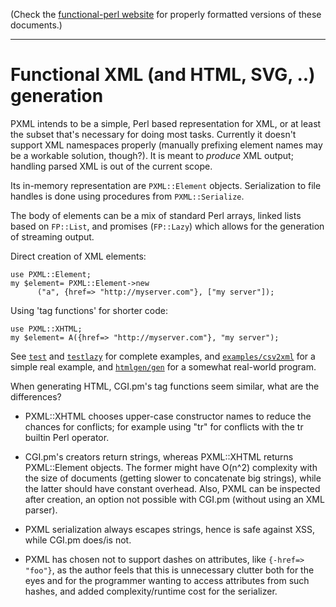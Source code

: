 (Check the [functional-perl website](http://functional-perl.org/) for
properly formatted versions of these documents.)

---

# Functional XML (and HTML, SVG, ..) generation

PXML intends to be a simple, Perl based representation for XML, or at
least the subset that's necessary for doing most tasks. Currently it
doesn't support XML namespaces properly (manually prefixing element
names may be a workable solution, though?). It is meant to *produce*
XML output; handling parsed XML is out of the current scope. 

Its in-memory representation are `PXML::Element`
objects. Serialization to file handles is done using procedures from
`PXML::Serialize`.

The body of elements can be a mix of standard Perl arrays, linked
lists based on `FP::List`, and promises (`FP::Lazy`) which
allows for the generation of streaming output.

Direct creation of XML elements:

    use PXML::Element;
    my $element= PXML::Element->new
          ("a", {href=> "http://myserver.com"}, ["my server"]);

Using 'tag functions' for shorter code:

    use PXML::XHTML;
    my $element= A({href=> "http://myserver.com"}, "my server");

See [`test`](test) and [`testlazy`](testlazy) for complete examples,
and [`examples/csv2xml`](../examples/csv2xml) for a simple real
example, and [`htmlgen/gen`](../htmlgen/gen) for a somewhat real-world
program.


When generating HTML, CGI.pm's tag functions seem similar, what are
the differences?

 - PXML::XHTML chooses upper-case constructor names to reduce the
   chances for conflicts; for example using "tr" for <TR></TR>
   conflicts with the tr builtin Perl operator.

 - CGI.pm's creators return strings, whereas PXML::XHTML returns
   PXML::Element objects. The former might have O(n^2) complexity with the
   size of documents (getting slower to concatenate big strings),
   while the latter should have constant overhead. Also, PXML can be
   inspected after creation, an option not possible with CGI.pm
   (without using an XML parser).

 - PXML serialization always escapes strings, hence
   is safe against XSS, while CGI.pm does/is not.

 - PXML has chosen not to support dashes on attributes,
   like `{-href=> "foo"}`, as the author feels that this is unnecessary
   clutter both for the eyes and for the programmer wanting to access
   attributes from such hashes, and added complexity/runtime cost for
   the serializer.

